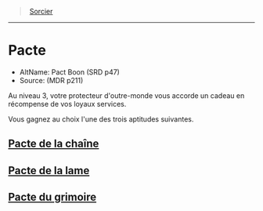 ﻿---
!SubClassItem
Name: Pacte
Source: (MDR p211)
AltName: Pact Boon (SRD p47)
Id: warlock_pact_hd.md#pacte
RootId: warlock_pact_hd.md
ParentLink: warlock_hd.md
ParentName: Sorcier
NameLevel: 1
Attributes:
  ParentNameLink: '[Sorcier](hd_warlock.md)'
  Markdown: >+
    >  <!--ParentNameLink-->[Sorcier](hd_warlock.md)<!--/ParentNameLink-->


    ---



    # <!--Name-->Pacte<!--/Name-->


    - AltName: <!--AltName-->Pact Boon (SRD p47)<!--/AltName-->

    - Source: <!--Source-->(MDR p211)<!--/Source-->


    Au niveau 3, votre protecteur d'outre-monde vous accorde un cadeau en récompense de vos loyaux services.


    Vous gagnez au choix l'une des trois aptitudes suivantes.

  Name: Pacte
  AltName: Pact Boon (SRD p47)
  Source: (MDR p211)
AttributesDictionary: >+
  ParentNameLink: '[Sorcier](hd_warlock.md)'

  Markdown: >+

    >  <!--ParentNameLink-->[Sorcier](hd_warlock.md)<!--/ParentNameLink-->





    ---







    # <!--Name-->Pacte<!--/Name-->





    - AltName: <!--AltName-->Pact Boon (SRD p47)<!--/AltName-->



    - Source: <!--Source-->(MDR p211)<!--/Source-->





    Au niveau 3, votre protecteur d'outre-monde vous accorde un cadeau en récompense de vos loyaux services.





    Vous gagnez au choix l'une des trois aptitudes suivantes.



  Name: Pacte

  AltName: Pact Boon (SRD p47)

  Source: (MDR p211)

---
>  [Sorcier](hd_warlock.md)

---


# Pacte

- AltName: Pact Boon (SRD p47)
- Source: (MDR p211)

Au niveau 3, votre protecteur d'outre-monde vous accorde un cadeau en récompense de vos loyaux services.

Vous gagnez au choix l'une des trois aptitudes suivantes.



## [Pacte de la chaîne](hd_warlock_pact_pacte_de_la_chaine.md)



## [Pacte de la lame](hd_warlock_pact_pacte_de_la_lame.md)



## [Pacte du grimoire](hd_warlock_pact_pacte_du_grimoire.md)

